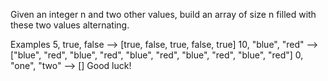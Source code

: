 Given an integer n and two other values, build an array of size n filled with these two values alternating.

Examples
5, true, false     -->  [true, false, true, false, true]
10, "blue", "red"  -->  ["blue", "red", "blue", "red", "blue", "red", "blue", "red", "blue", "red"]
0, "one", "two"    -->  []
Good luck!

